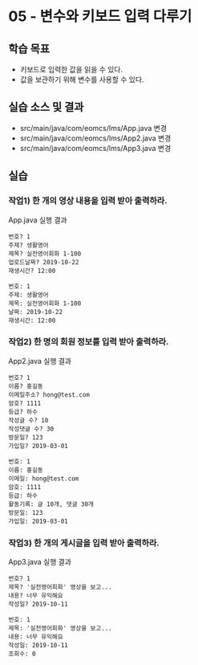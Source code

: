 # 05 - 변수와 키보드 입력 다루기

## 학습 목표

-	키보드로 입력한 값을 읽을 수 있다.
- 값을 보관하기 위해 변수를 사용할 수 있다.

## 실습 소스 및 결과

- src/main/java/com/eomcs/lms/App.java 변경
- src/main/java/com/eomcs/lms/App2.java 변경
- src/main/java/com/eomcs/lms/App3.java 변경

## 실습

### 작업1) 한 개의 영상 내용을 입력 받아 출력하라.

App.java 실행 결과

```
번호? 1
주제? 생활영어
제목? 실전영어회화 1-100
업로드날짜? 2019-10-22
재생시간? 12:00

번호: 1
주제: 생활영어
제목: 실전영어회화 1-100
날짜: 2019-10-22
재생시간: 12:00
```

### 작업2) 한 명의 회원 정보를 입력 받아 출력하라.

App2.java 실행 결과

```
번호? 1
이름? 홍길동
이메일주소? hong@test.com
암호? 1111
등급? 하수
작성글 수? 10
작성댓글 수? 30
방문일? 123
가입일? 2019-03-01

번호: 1
이름: 홍길동
이메일: hong@test.com
암호: 1111
등급: 하수
활동기록: 글 10개, 댓글 30개
방문일: 123
가입일: 2019-03-01
```

### 작업3) 한 개의 게시글을 입력 받아 출력하라.

App3.java 실행 결과

```
번호? 1
제목? '실전영어회화' 영상을 보고...
내용? 너무 유익해요
작성일? 2019-10-11

번호: 1
제목: '실전영어회화' 영상을 보고...
내용: 너무 유익해요
작성일: 2019-10-11
조회수: 0
```
